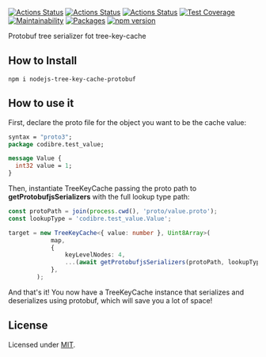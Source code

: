 [![Actions Status](https://github.com/Codibre/nodejs-tree-key-cache-protobuf/workflows/build/badge.svg)](https://github.com/Codibre/nodejs-tree-key-cache-protobuf/actions)
[![Actions Status](https://github.com/Codibre/nodejs-tree-key-cache-protobuf/workflows/test/badge.svg)](https://github.com/Codibre/nodejs-tree-key-cache-protobuf/actions)
[![Actions Status](https://github.com/Codibre/nodejs-tree-key-cache-protobuf/workflows/lint/badge.svg)](https://github.com/Codibre/nodejs-tree-key-cache-protobuf/actions)
[![Test Coverage](https://api.codeclimate.com/v1/badges/bd00aed89b99e06f01fb/test_coverage)](https://codeclimate.com/github/Codibre/nodejs-tree-key-cache-protobuf/test_coverage)
[![Maintainability](https://api.codeclimate.com/v1/badges/bd00aed89b99e06f01fb/maintainability)](https://codeclimate.com/github/Codibre/nodejs-tree-key-cache-protobuf/maintainability)
[![Packages](https://david-dm.org/Codibre/nodejs-tree-key-cache-protobuf.svg)](https://david-dm.org/Codibre/nodejs-tree-key-cache-protobuf)
[![npm version](https://badge.fury.io/js/%40tree-key-cache%2Ftree-key-cache.svg)](https://badge.fury.io/js/%40tree-key-cache%2Ftree-key-cache)

Protobuf tree serializer fot tree-key-cache

## How to Install

```
npm i nodejs-tree-key-cache-protobuf
```


## How to use it

First, declare the proto file for the object you want to be the cache value:

```proto
syntax = "proto3";
package codibre.test_value;

message Value {
  int32 value = 1;
}
```

Then, instantiate TreeKeyCache passing the proto path to **getProtobufjsSerializers** with the full lookup type path:

```ts
const protoPath = join(process.cwd(), 'proto/value.proto');
const lookupType = 'codibre.test_value.Value';

target = new TreeKeyCache<{ value: number }, Uint8Array>(
			map,
			{
				keyLevelNodes: 4,
				...(await getProtobufjsSerializers(protoPath, lookupType)),
			},
		);
```

And that's it! You now have a TreeKeyCache instance that serializes and deserializes using protobuf, which will save you a lot of space!

## License

Licensed under [MIT](https://en.wikipedia.org/wiki/MIT_License).
